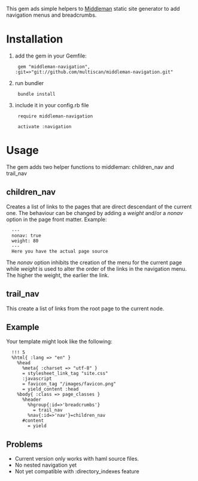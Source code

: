 This gem ads simple helpers to [Middleman](http://middlemanapp.com) static site generator 
to add navigation menus and breadcrumbs.

# Installation

1. add the gem in your Gemfile:

        gem "middleman-navigation", :git=>"git://github.com/multiscan/middleman-navigation.git"

2. run bundler

        bundle install

3. include it in your config.rb file

        require middleman-navigation

        activate :navigation

# Usage
  
The gem adds two helper functions to middleman: children_nav and trail_nav

## children_nav

Creates a list of links to the pages that are direct descendant of the current one.
The behaviour can be changed by adding a *weight* and/or a *nonav* option in 
the page front matter. Example:

      ---
      nonav: true
      weight: 80
      ---
      Here you have the actual page source

The *nonav* option inhibits the creation of the menu for the current page while
*weight* is used to alter the order of the links in the navigation menu. The higher
the weight, the earlier the link.

## trail_nav

This create a list of links from the root page to the current node.

## Example ##

Your template might look like the following:

      !!! 5
      %html{ :lang => "en" }
        %head
          %meta{ :charset => "utf-8" }    
          = stylesheet_link_tag "site.css"
          :javascript
          = favicon_tag "/images/favicon.png"
          = yield_content :head
        %body{ :class => page_classes }
          %header
            %hgroup{:id=>'breadcrumbs'}
              = trail_nav
            %nav{:id=>'nav'}=children_nav
          #content
            = yield

## Problems ##

* Current version only works with haml source files.
* No nested navigation yet 
* Not yet compatible with :directory_indexes feature

